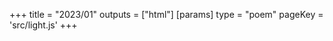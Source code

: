 +++
title = "2023/01"
outputs = ["html"]
[params]
    type = "poem"
    pageKey = 'src/light.js'
+++
